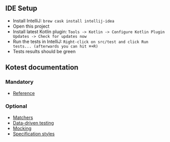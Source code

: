 ## IDE Setup

- Install IntelliJ: `brew cask install intellij-idea`
- Open this project
- Install latest Kotlin plugin: `Tools -> Kotlin -> Configure Kotlin Plugin Updates -> Check for updates now`
- Run the tests in IntelliJ: `Right-click on src/test and click Run tests... (afterwards you can hit ⌘+R)`
- Tests results should be green

## Kotest documentation

### Mandatory

- [Reference](https://github.com/kotest/kotest/blob/master/doc/reference.md)

### Optional

- [Matchers](https://github.com/kotest/kotest/blob/master/doc/matchers.md)
- [Data-driven testing](https://github.com/kotest/kotest/blob/master/doc/data_driven_testing.md)
- [Mocking](https://github.com/kotest/kotest/blob/master/doc/mocks.md)
- [Specification styles](https://github.com/kotest/kotest/blob/master/doc/styles.md)
